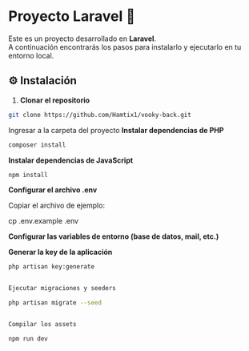 # Proyecto Laravel 🚀

Este es un proyecto desarrollado en **Laravel**.  
A continuación encontrarás los pasos para instalarlo y ejecutarlo en tu entorno local.

## ⚙️ Instalación

1. **Clonar el repositorio**
```bash
git clone https://github.com/Hamtix1/vooky-back.git

```
Ingresar a la carpeta del proyecto
**Instalar dependencias de PHP**
```bash
composer install
```


**Instalar dependencias de JavaScript**
```bash
npm install
```

**Configurar el archivo .env**

Copiar el archivo de ejemplo:

cp .env.example .env


**Configurar las variables de entorno (base de datos, mail, etc.)**

**Generar la key de la aplicación**
```bash
php artisan key:generate


Ejecutar migraciones y seeders

php artisan migrate --seed


Compilar los assets

npm run dev
```